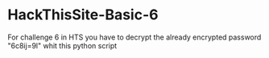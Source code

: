 # HackThisSite-Basic-6
For challenge 6 in HTS you have to decrypt the already encrypted password "6c8ij=9l" whit this python script
